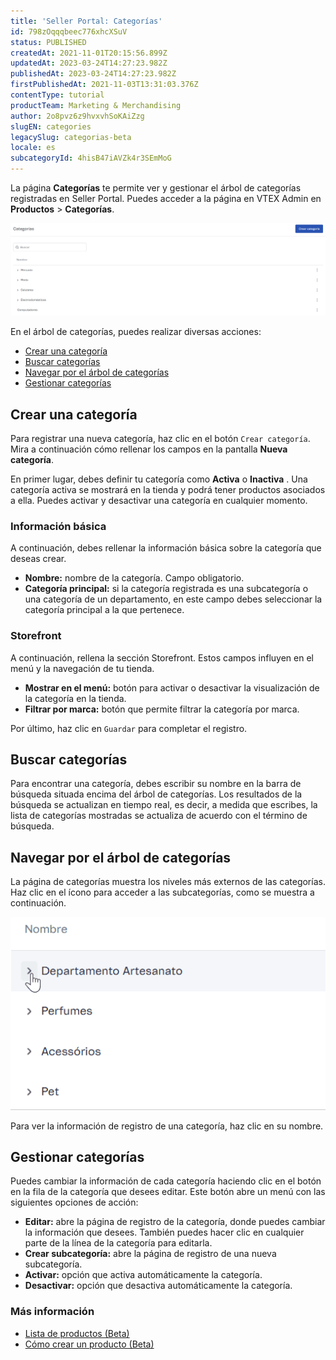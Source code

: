 ```yaml
---
title: 'Seller Portal: Categorías'
id: 798zOqqqbeec776xhcXSuV
status: PUBLISHED
createdAt: 2021-11-01T20:15:56.899Z
updatedAt: 2023-03-24T14:27:23.982Z
publishedAt: 2023-03-24T14:27:23.982Z
firstPublishedAt: 2021-11-03T13:31:03.376Z
contentType: tutorial
productTeam: Marketing & Merchandising
author: 2o8pvz6z9hvxvhSoKAiZzg
slugEN: categories
legacySlug: categorias-beta
locale: es
subcategoryId: 4hisB47iAVZk4r3SEmMoG
---
```


La página **Categorías** te permite ver y gestionar el árbol de categorías registradas en Seller Portal. Puedes acceder a la página en VTEX Admin en **Productos** > **Categorías**.

![categorias-es](https://raw.githubusercontent.com/vtexdocs/help-center-content/refs/heads/main/docs/es/tutorials/Sellers/seller-portal/categorias_1.PNG)

En el árbol de categorías, puedes realizar diversas acciones:

- [Crear una categoría](#crear-una-categoria)
- [Buscar categorías](#buscar-categorias)
- [Navegar por el árbol de categorías](#navegar-por-el-arbol-de-categorias)
- [Gestionar categorías](#gestionar-categorias)

## Crear una categoría
Para registrar una nueva categoría, haz clic en el botón `Crear categoría`. Mira a continuación cómo rellenar los campos en la pantalla __Nueva categoría__.

En primer lugar, debes definir tu categoría como **Activa** <i class="fas fa-toggle-on"></i> o **Inactiva** <i class="fas fa-toggle-off"></i>. Una categoría activa se mostrará en la tienda y podrá tener productos asociados a ella. Puedes activar y desactivar una categoría en cualquier momento.

### Información básica
A continuación, debes rellenar la información básica sobre la categoría que deseas crear.

- **Nombre:** nombre de la categoría. Campo obligatorio.
- **Categoría principal:** si la categoría registrada es una subcategoría o una categoría de un departamento, en este campo debes seleccionar la categoría principal a la que pertenece. 

### Storefront
A continuación, rellena la sección Storefront. Estos campos influyen en el menú y la navegación de tu tienda.

- **Mostrar en el menú:** botón para activar o desactivar la visualización de la categoría en la tienda.
- **Filtrar por marca:** botón que permite filtrar la categoría por marca.

Por último, haz clic en `Guardar` para completar el registro.

## Buscar categorías
Para encontrar una categoría, debes escribir su nombre en la barra de búsqueda situada encima del árbol de categorías. Los resultados de la búsqueda se actualizan en tiempo real, es decir, a medida que escribes, la lista de categorías mostradas se actualiza de acuerdo con el término de búsqueda.

## Navegar por el árbol de categorías
La página de categorías muestra los niveles más externos de las categorías. Haz clic en el ícono <i class="fas fa-angle-right"></i> para acceder a las subcategorías, como se muestra a continuación.

![arvore-categoria-ES](https://raw.githubusercontent.com/vtexdocs/help-center-content/refs/heads/main/docs/es/tutorials/Sellers/seller-portal/categorias_2.gif)

Para ver la información de registro de una categoría, haz clic en su nombre.

## Gestionar categorías
Puedes cambiar la información de cada categoría haciendo clic en el botón <i class="fas fa-ellipsis-v"></i> en la fila de la categoría que desees editar. Este botón abre un menú con las siguientes opciones de acción:

- **Editar:** abre la página de registro de la categoría, donde puedes cambiar la información que desees. También puedes hacer clic en cualquier parte de la línea de la categoría para editarla.
- **Crear subcategoría:** abre la página de registro de una nueva subcategoría.
- **Activar:** opción que activa automáticamente la categoría.
- **Desactivar:** opción que desactiva automáticamente la categoría.

### Más información
* [Lista de productos (Beta)](https://help.vtex.com/es/tutorial/lista-de-productos-beta--49vxWqoaWRZC4atwLz6cMg)
* [Cómo crear un producto (Beta)](https://help.vtex.com/es/tutorial/como-crear-un-producto-beta--671zAWe0B9eCikzDu7kB1G)

